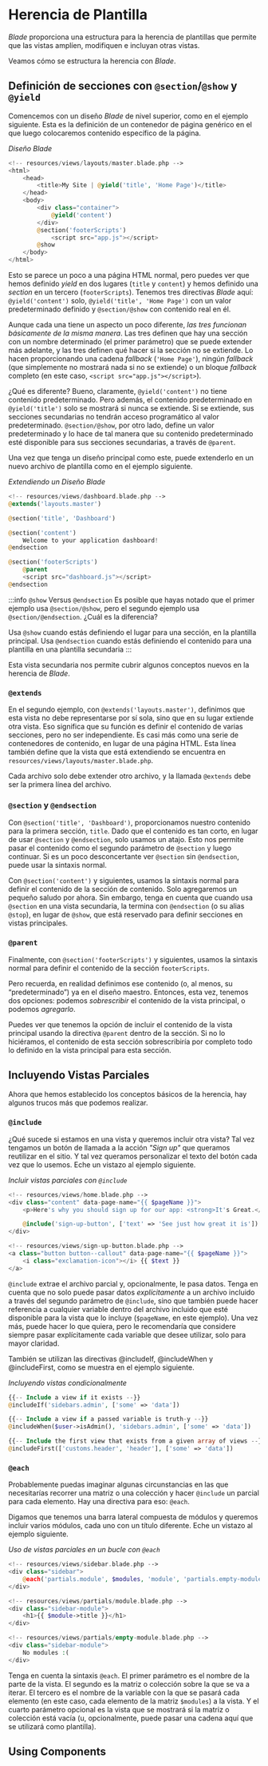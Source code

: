 # Herencia de Plantilla

_Blade_ proporciona una estructura para la herencia de plantillas que permite que las vistas amplíen, modifiquen e incluyan otras vistas.

Veamos cómo se estructura la herencia con _Blade_.

## Definición de secciones con `@section`/`@show` y `@yield`

Comencemos con un diseño _Blade_ de nivel superior, como en el ejemplo siguiente. Esta es la definición de un contenedor de página genérico en el que luego colocaremos contenido específico de la página.

_Diseño Blade_
```php
<!-- resources/views/layouts/master.blade.php -->
<html>
    <head>
        <title>My Site | @yield('title', 'Home Page')</title>
    </head>
    <body>
        <div class="container">
            @yield('content')
        </div>
        @section('footerScripts')
            <script src="app.js"></script>
        @show
    </body>
</html>
```

Esto se parece un poco a una página HTML normal, pero puedes ver que hemos definido _yield_ en dos lugares (`title` y `content`) y hemos definido una _section_ en un tercero (`footerScripts`). Tenemos tres directivas _Blade_ aquí: `@yield('content')` solo, `@yield('title', 'Home Page')` con un valor predeterminado definido y `@section/@show` con contenido real en él.

Aunque cada una tiene un aspecto un poco diferente, _las tres funcionan básicamente de la misma manera_. Las tres definen que hay una sección con un nombre determinado (el primer parámetro) que se puede extender más adelante, y las tres definen qué hacer si la sección no se extiende. Lo hacen proporcionando una cadena _fallback_ (`'Home Page'`), ningún _fallback_ (que simplemente no mostrará nada si no se extiende) o un bloque _fallback_ completo (en este caso, `<script src="app.js"></script>`).

¿Qué es diferente? Bueno, claramente, `@yield('content')` no tiene contenido predeterminado. Pero además, el contenido predeterminado en `@yield('title')` solo se mostrará si nunca se extiende. Si se extiende, sus secciones secundarias no tendrán acceso programático al valor predeterminado. `@section/@show`, por otro lado, define un valor predeterminado y lo hace de tal manera que su contenido predeterminado esté disponible para sus secciones secundarias, a través de `@parent`.

Una vez que tenga un diseño principal como este, puede extenderlo en un nuevo archivo de plantilla como en el ejemplo siguiente.

_Extendiendo un Diseño Blade_
```php
<!-- resources/views/dashboard.blade.php -->
@extends('layouts.master')

@section('title', 'Dashboard')

@section('content')
    Welcome to your application dashboard!
@endsection

@section('footerScripts')
    @parent
    <script src="dashboard.js"></script>
@endsection
```

:::info `@show` Versus `@endsection`
Es posible que hayas notado que el primer ejemplo usa `@section/@show`, pero el segundo ejemplo usa `@section/@endsection`. ¿Cuál es la diferencia?

Usa `@show` cuando estás definiendo el lugar para una sección, en la plantilla principal. Usa `@endsection` cuando estás definiendo el contenido para una plantilla en una plantilla secundaria
:::

Esta vista secundaria nos permite cubrir algunos conceptos nuevos en la herencia de _Blade_.

### `@extends`
En el segundo ejemplo, con `@extends('layouts.master')`, definimos que esta vista no debe representarse por sí sola, sino que en su lugar extiende otra vista. Eso significa que su función es definir el contenido de varias secciones, pero no ser independiente. Es casi más como una serie de contenedores de contenido, en lugar de una página HTML. Esta línea también define que la vista que está extendiendo se encuentra en `resources/views/layouts/master.blade.php`.

Cada archivo solo debe extender otro archivo, y la llamada `@extends` debe ser la primera línea del archivo.

### `@section` y `@endsection`

Con `@section('title', 'Dashboard')`, proporcionamos nuestro contenido para la primera sección, `title`. Dado que el contenido es tan corto, en lugar de usar `@section` y `@endsection`, solo usamos un atajo. Esto nos permite pasar el contenido como el segundo parámetro de `@section` y luego continuar. Si es un poco desconcertante ver `@section` sin `@endsection`, puede usar la sintaxis normal.

Con `@section('content')` y siguientes, usamos la sintaxis normal para definir el contenido de la sección de contenido. Solo agregaremos un pequeño saludo por ahora. Sin embargo, tenga en cuenta que cuando usa `@section` en una vista secundaria, la termina con `@endsection` (o su alias `@stop`), en lugar de `@show`, que está reservado para definir secciones en vistas principales.

### `@parent`

Finalmente, con `@section('footerScripts')` y siguientes, usamos la sintaxis normal para definir el contenido de la sección `footerScripts`.

Pero recuerda, en realidad definimos ese contenido (o, al menos, su “predeterminado”) ya en el diseño maestro. Entonces, esta vez, tenemos dos opciones: podemos _sobrescribir_ el contenido de la vista principal, o podemos _agregarlo_.

Puedes ver que tenemos la opción de incluir el contenido de la vista principal usando la directiva `@parent` dentro de la sección. Si no lo hiciéramos, el contenido de esta sección sobrescribiría por completo todo lo definido en la vista principal para esta sección.

## Incluyendo Vistas Parciales

Ahora que hemos establecido los conceptos básicos de la herencia, hay algunos trucos más que podemos realizar.

### `@include`

¿Qué sucede si estamos en una vista y queremos incluir otra vista? Tal vez tengamos un botón de llamada a la acción _"Sign up"_ que queramos reutilizar en el sitio. Y tal vez queramos personalizar el texto del botón cada vez que lo usemos. Eche un vistazo al ejemplo siguiente.

_Incluir vistas parciales con `@include`_
```php
<!-- resources/views/home.blade.php -->
<div class="content" data-page-name="{{ $pageName }}">
    <p>Here's why you should sign up for our app: <strong>It's Great.</strong></p>

    @include('sign-up-button', ['text' => 'See just how great it is'])
</div>
```

```php
<!-- resources/views/sign-up-button.blade.php -->
<a class="button button--callout" data-page-name="{{ $pageName }}">
    <i class="exclamation-icon"></i> {{ $text }}
</a>
```

`@include` extrae el archivo parcial y, opcionalmente, le pasa datos. Tenga en cuenta que no solo puede pasar datos _explícitamente_ a un archivo incluido a través del segundo parámetro de `@include`, sino que también puede hacer referencia a cualquier variable dentro del archivo incluido que esté disponible para la vista que lo incluye (`$pageName`, en este ejemplo). Una vez más, puede hacer lo que quiera, pero le recomendaría que considere siempre pasar explícitamente cada variable que desee utilizar, solo para mayor claridad.

También se utilizan las directivas @includeIf, @includeWhen y @includeFirst, como se muestra en el ejemplo siguiente.

_Incluyendo vistas condicionalmente_
```php
{{-- Include a view if it exists --}}
@includeIf('sidebars.admin', ['some' => 'data'])

{{-- Include a view if a passed variable is truth-y --}}
@includeWhen($user->isAdmin(), 'sidebars.admin', ['some' => 'data'])

{{-- Include the first view that exists from a given array of views --}}
@includeFirst(['customs.header', 'header'], ['some' => 'data'])
```

### `@each`

Probablemente puedas imaginar algunas circunstancias en las que necesitarías recorrer una matriz o una colección y hacer `@include` un parcial para cada elemento. Hay una directiva para eso: `@each`.

Digamos que tenemos una barra lateral compuesta de módulos y queremos incluir varios módulos, cada uno con un título diferente. Eche un vistazo al ejemplo siguiente.

_Uso de vistas parciales en un bucle con `@each`_
```php
<!-- resources/views/sidebar.blade.php -->
<div class="sidebar">
    @each('partials.module', $modules, 'module', 'partials.empty-module')
</div>
```

```php
<!-- resources/views/partials/module.blade.php -->
<div class="sidebar-module">
    <h1>{{ $module->title }}</h1>
</div>
```

```php
<!-- resources/views/partials/empty-module.blade.php -->
<div class="sidebar-module">
    No modules :(
</div>
```

Tenga en cuenta la sintaxis `@each`. El primer parámetro es el nombre de la parte de la vista. El segundo es la matriz o colección sobre la que se va a iterar. El tercero es el nombre de la variable con la que se pasará cada elemento (en este caso, cada elemento de la matriz `$modules`) a la vista. Y el cuarto parámetro opcional es la vista que se mostrará si la matriz o colección está vacía (u, opcionalmente, puede pasar una cadena aquí que se utilizará como plantilla).

## Using Components
